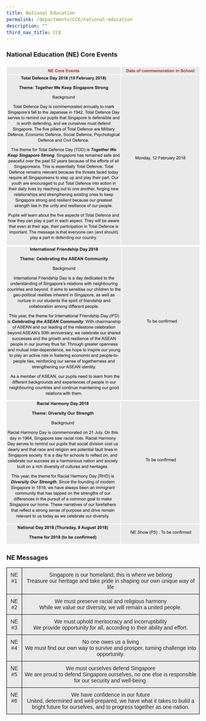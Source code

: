 ```yaml
---
title: National Education
permalink: /departments/CCE/national-education
description: ""
third_nav_title: CCE
---
```



### National Education (NE) Core Events

![](/images/NE1.png)
![](/images/NE2.png)
![](/images/NE3.png)

### NE Messages

<style type="text/css">
.tg  {border-collapse:collapse;border-spacing:0;}
.tg td{border-color:black;border-style:solid;border-width:1px;font-family:Arial, sans-serif;font-size:14px;
  overflow:hidden;padding:10px 5px;word-break:normal;}
.tg th{border-color:black;border-style:solid;border-width:1px;font-family:Arial, sans-serif;font-size:14px;
  font-weight:normal;overflow:hidden;padding:10px 5px;word-break:normal;}
.tg .tg-ii8k{background-color:#EAEAEA;color:#222;text-align:center;vertical-align:top}
</style>
<table class="tg">
<thead>
  <tr>
    <th class="tg-ii8k">NE #1</th>
    <th class="tg-ii8k">Singapore is our homeland; this is where we belong<br>Treasure our heritage and take pride in shaping our own unique way of life</th>
  </tr>
</thead>
<tbody>
  <tr>
    <td class="tg-ii8k">NE #2</td>
    <td class="tg-ii8k">We must preserve racial and religious harmony<br><span style="color:#222">While we value our diversity, we will remain a united people.</span></td>
  </tr>
  <tr>
    <td class="tg-ii8k">NE #3</td>
    <td class="tg-ii8k">We must uphold meritocracy and incorruptibility<br>We provide opportunity for all, according to their ability and effort.</td>
  </tr>
  <tr>
    <td class="tg-ii8k">NE #4</td>
    <td class="tg-ii8k">No one owes us a living<br>We must find our own way to survive and prosper, turning challenge into opportunity.</td>
  </tr>
  <tr>
    <td class="tg-ii8k">NE #5</td>
    <td class="tg-ii8k">We must ourselves defend Singapore<br>We are proud to defend Singapore ourselves, no one else is responsible for our security and well-being.</td>
  </tr>
  <tr>
    <td class="tg-ii8k">NE #6</td>
    <td class="tg-ii8k">We have confidence in our future<br><span style="font-weight:normal">United, determined and well-prepared, we have what it takes to build a bright future for ourselves, and to progress together as one nation.</span></td>
  </tr>
</tbody>
</table>